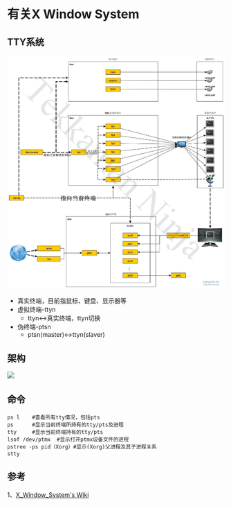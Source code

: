 # 有关X Window System

## TTY系统

![](/doc/TTY1.jpg)

* 真实终端，目前指鼠标、键盘、显示器等
* 虚拟终端-ttyn
  * ttyn<->真实终端，ttyn切换
* 伪终端-ptsn
  * ptsn(master)<->ttyn(slaver)

## 架构

![](https://www.x.org/wiki/guide/xorg.svg)

## 命令
    ps l    #查看所有tty情况，包括pts
    ps      #显示当前终端所持有的tty/pts及进程
    tty     #显示当前终端持有的tty/pts
    lsof /dev/ptmx  #显示打开ptmx设备文件的进程
    pstree -ps pid（Xorg）#显示(Xorg)父进程及其子进程关系
    stty


## 参考
1、[X_Window_System's Wiki](https://en.wikipedia.org/wiki/X_Window_System)